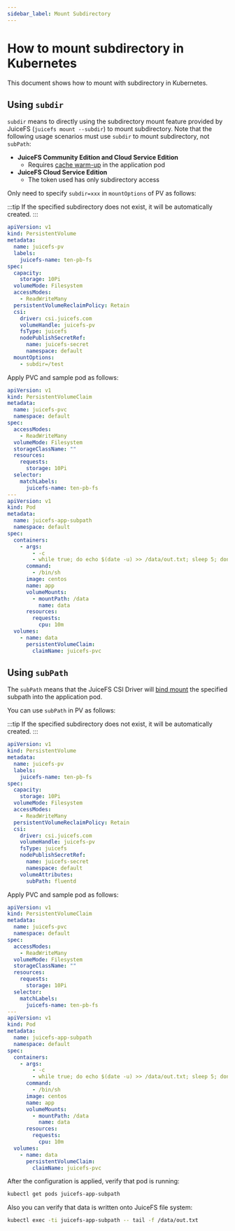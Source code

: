 ```yaml
---
sidebar_label: Mount Subdirectory
---
```


# How to mount subdirectory in Kubernetes

This document shows how to mount with subdirectory in Kubernetes.

## Using `subdir`

`subdir` means to directly using the subdirectory mount feature provided by JuiceFS (`juicefs mount --subdir`) to mount subdirectory. Note that the following usage scenarios must use `subdir` to mount subdirectory, not `subPath`:

- **JuiceFS Community Edition and Cloud Service Edition**
  - Requires [cache warm-up](https://juicefs.com/docs/community/cache_management#cache-warm-up) in the application pod
- **JuiceFS Cloud Service Edition**
  - The token used has only subdirectory access

Only need to specify `subdir=xxx` in `mountOptions` of PV as follows:

:::tip
If the specified subdirectory does not exist, it will be automatically created.
:::

```yaml {21-22}
apiVersion: v1
kind: PersistentVolume
metadata:
  name: juicefs-pv
  labels:
    juicefs-name: ten-pb-fs
spec:
  capacity:
    storage: 10Pi
  volumeMode: Filesystem
  accessModes:
    - ReadWriteMany
  persistentVolumeReclaimPolicy: Retain
  csi:
    driver: csi.juicefs.com
    volumeHandle: juicefs-pv
    fsType: juicefs
    nodePublishSecretRef:
      name: juicefs-secret
      namespace: default
  mountOptions:
    - subdir=/test
```

Apply PVC and sample pod as follows:

```yaml
apiVersion: v1
kind: PersistentVolumeClaim
metadata:
  name: juicefs-pvc
  namespace: default
spec:
  accessModes:
    - ReadWriteMany
  volumeMode: Filesystem
  storageClassName: ""
  resources:
    requests:
      storage: 10Pi
  selector:
    matchLabels:
      juicefs-name: ten-pb-fs
---
apiVersion: v1
kind: Pod
metadata:
  name: juicefs-app-subpath
  namespace: default
spec:
  containers:
    - args:
        - -c
        - while true; do echo $(date -u) >> /data/out.txt; sleep 5; done
      command:
        - /bin/sh
      image: centos
      name: app
      volumeMounts:
        - mountPath: /data
          name: data
      resources:
        requests:
          cpu: 10m
  volumes:
    - name: data
      persistentVolumeClaim:
        claimName: juicefs-pvc
```

## Using `subPath`

The `subPath` means that the JuiceFS CSI Driver will [bind mount](https://docs.docker.com/storage/bind-mounts) the specified subpath into the application pod.

You can use `subPath` in PV as follows:

:::tip
If the specified subdirectory does not exist, it will be automatically created.
:::

```yaml {21-22}
apiVersion: v1
kind: PersistentVolume
metadata:
  name: juicefs-pv
  labels:
    juicefs-name: ten-pb-fs
spec:
  capacity:
    storage: 10Pi
  volumeMode: Filesystem
  accessModes:
    - ReadWriteMany
  persistentVolumeReclaimPolicy: Retain
  csi:
    driver: csi.juicefs.com
    volumeHandle: juicefs-pv
    fsType: juicefs
    nodePublishSecretRef:
      name: juicefs-secret
      namespace: default
    volumeAttributes:
      subPath: fluentd
```

Apply PVC and sample pod as follows:

```yaml
apiVersion: v1
kind: PersistentVolumeClaim
metadata:
  name: juicefs-pvc
  namespace: default
spec:
  accessModes:
    - ReadWriteMany
  volumeMode: Filesystem
  storageClassName: ""
  resources:
    requests:
      storage: 10Pi
  selector:
    matchLabels:
      juicefs-name: ten-pb-fs
---
apiVersion: v1
kind: Pod
metadata:
  name: juicefs-app-subpath
  namespace: default
spec:
  containers:
    - args:
        - -c
        - while true; do echo $(date -u) >> /data/out.txt; sleep 5; done
      command:
        - /bin/sh
      image: centos
      name: app
      volumeMounts:
        - mountPath: /data
          name: data
      resources:
        requests:
          cpu: 10m
  volumes:
    - name: data
      persistentVolumeClaim:
        claimName: juicefs-pvc
```

After the configuration is applied, verify that pod is running:

```sh
kubectl get pods juicefs-app-subpath
```

Also you can verify that data is written onto JuiceFS file system:

```sh
kubectl exec -ti juicefs-app-subpath -- tail -f /data/out.txt
```
